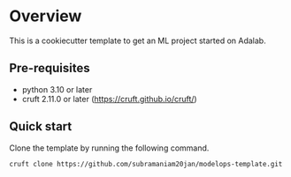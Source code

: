 # Overview

This is a cookiecutter template to get an ML project started on Adalab.

## Pre-requisites

* python 3.10 or later
* cruft 2.11.0 or later (https://cruft.github.io/cruft/)

## Quick start

Clone the template by running the following command.

`cruft clone https://github.com/subramaniam20jan/modelops-template.git`